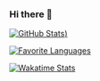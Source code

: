 ### Hi there 👋

[![GitHub Stats](https://github-readme-stats.vercel.app/api?username=remusa&count_private=true&hide=issues,contribs&show_icons=true&theme=radical))](https://github.com/anuraghazra/github-readme-stats)

[![Favorite Languages](https://github-readme-stats.vercel.app/api/top-langs/?username=remusa&layout=compact)](https://github.com/anuraghazra/github-readme-stats)

[![Wakatime Stats](https://github-readme-stats.vercel.app/api/wakatime?username=@remusa)](https://github.com/anuraghazra/github-readme-stats)

<!--
**remusa/remusa** is a ✨ _special_ ✨ repository because its `README.md` (this file) appears on your GitHub profile.

Here are some ideas to get you started:

- 🔭 I’m currently working on ...
- 🌱 I’m currently learning ...
- 👯 I’m looking to collaborate on ...
- 🤔 I’m looking for help with ...
- 💬 Ask me about ...
- 📫 How to reach me: ...
- 😄 Pronouns: ...
- ⚡ Fun fact: ...
-->
